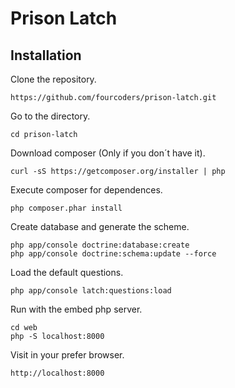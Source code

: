 # Prison Latch

## Installation

Clone the repository.

	https://github.com/fourcoders/prison-latch.git

Go to the directory.

	cd prison-latch

Download composer (Only if you don´t have it).

	curl -sS https://getcomposer.org/installer | php

Execute composer for dependences.

	php composer.phar install

Create database and generate the scheme.

	php app/console doctrine:database:create
	php app/console doctrine:schema:update --force

Load the default questions.

	php app/console latch:questions:load

Run with the embed php server.

	cd web
	php -S localhost:8000

Visit in your prefer browser.

	http://localhost:8000 
